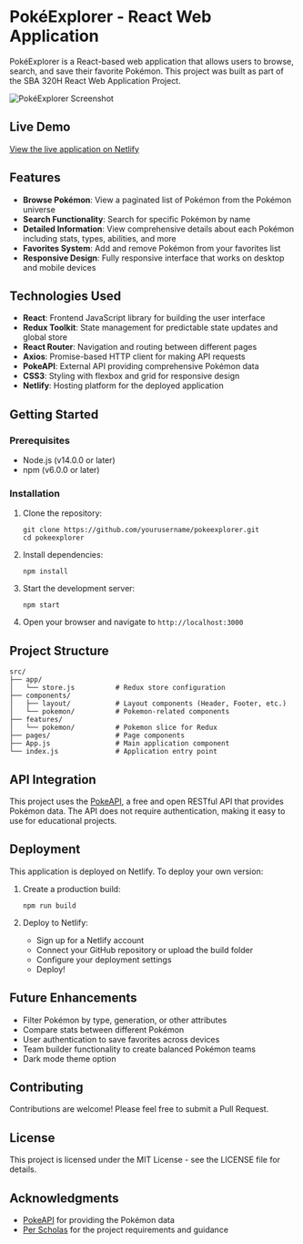 # PokéExplorer - React Web Application

PokéExplorer is a React-based web application that allows users to browse, search, and save their favorite Pokémon. This project was built as part of the SBA 320H React Web Application Project.

![PokéExplorer Screenshot](screenshot.png)

## Live Demo

[View the live application on Netlify](https://pokeexplorer-ps.netlify.app/)

## Features

- **Browse Pokémon**: View a paginated list of Pokémon from the Pokémon universe
- **Search Functionality**: Search for specific Pokémon by name
- **Detailed Information**: View comprehensive details about each Pokémon including stats, types, abilities, and more
- **Favorites System**: Add and remove Pokémon from your favorites list
- **Responsive Design**: Fully responsive interface that works on desktop and mobile devices

## Technologies Used

- **React**: Frontend JavaScript library for building the user interface
- **Redux Toolkit**: State management for predictable state updates and global store
- **React Router**: Navigation and routing between different pages
- **Axios**: Promise-based HTTP client for making API requests
- **PokeAPI**: External API providing comprehensive Pokémon data
- **CSS3**: Styling with flexbox and grid for responsive design
- **Netlify**: Hosting platform for the deployed application

## Getting Started

### Prerequisites

- Node.js (v14.0.0 or later)
- npm (v6.0.0 or later)

### Installation

1. Clone the repository:
   ```
   git clone https://github.com/yourusername/pokeexplorer.git
   cd pokeexplorer
   ```

2. Install dependencies:
   ```
   npm install
   ```

3. Start the development server:
   ```
   npm start
   ```

4. Open your browser and navigate to `http://localhost:3000`

## Project Structure

```
src/
├── app/
│   └── store.js          # Redux store configuration
├── components/
│   ├── layout/           # Layout components (Header, Footer, etc.)
│   └── pokemon/          # Pokemon-related components
├── features/
│   └── pokemon/          # Pokemon slice for Redux
├── pages/                # Page components
├── App.js                # Main application component
└── index.js              # Application entry point
```

## API Integration

This project uses the [PokeAPI](https://pokeapi.co/), a free and open RESTful API that provides Pokémon data. The API does not require authentication, making it easy to use for educational projects.

## Deployment

This application is deployed on Netlify. To deploy your own version:

1. Create a production build:
   ```
   npm run build
   ```

2. Deploy to Netlify:
   - Sign up for a Netlify account
   - Connect your GitHub repository or upload the build folder
   - Configure your deployment settings
   - Deploy!

## Future Enhancements

- Filter Pokémon by type, generation, or other attributes
- Compare stats between different Pokémon
- User authentication to save favorites across devices
- Team builder functionality to create balanced Pokémon teams
- Dark mode theme option

## Contributing

Contributions are welcome! Please feel free to submit a Pull Request.

## License

This project is licensed under the MIT License - see the LICENSE file for details.

## Acknowledgments

- [PokeAPI](https://pokeapi.co/) for providing the Pokémon data
- [Per Scholas](https://perscholas.org/) for the project requirements and guidance
